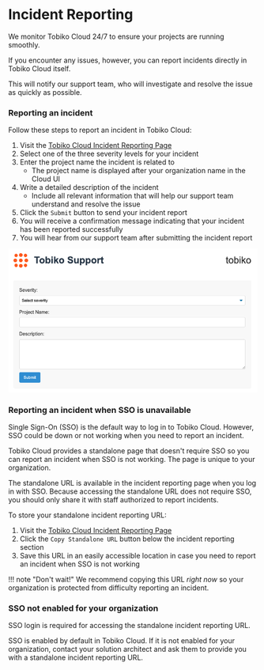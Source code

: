 # Incident Reporting

We monitor Tobiko Cloud 24/7 to ensure your projects are running smoothly.

If you encounter any issues, however, you can report incidents directly in Tobiko Cloud itself.

This will notify our support team, who will investigate and resolve the issue as quickly as possible.

### Reporting an incident

Follow these steps to report an incident in Tobiko Cloud:

1. Visit the [Tobiko Cloud Incident Reporting Page](https://incidents.tobikodata.com/)
2. Select one of the three severity levels for your incident
3. Enter the project name the incident is related to
    * The project name is displayed after your organization name in the Cloud UI
4. Write a detailed description of the incident
    * Include all relevant information that will help our support team understand and resolve the issue
5. Click the `Submit` button to send your incident report
6. You will receive a confirmation message indicating that your incident has been reported successfully
7. You will hear from our support team after submitting the incident report

![Tobiko Cloud incident reporting page](./incident_reporting/incident_reporting.png)

### Reporting an incident when SSO is unavailable

Single Sign-On (SSO) is the default way to log in to Tobiko Cloud. However, SSO could be down or not working when you need to report an incident.

Tobiko Cloud provides a standalone page that doesn't require SSO so you can report an incident when SSO is not working. The page is unique to your organization.

The standalone URL is available in the incident reporting page when you log in with SSO. Because accessing the standalone URL does not require SSO, you should only share it with staff authorized to report incidents.

To store your standalone incident reporting URL:

1. Visit the [Tobiko Cloud Incident Reporting Page](https://incidents.tobikodata.com/)
2. Click the `Copy Standalone URL` button below the incident reporting section
3. Save this URL in an easily accessible location in case you need to report an incident when SSO is not working

!!! note "Don't wait!"
    We recommend copying this URL *right now* so your organization is protected from difficulty reporting an incident.

### SSO not enabled for your organization

SSO login is required for accessing the standalone incident reporting URL.

SSO is enabled by default in Tobiko Cloud. If it is not enabled for your organization, contact your solution architect and ask them to provide you with a standalone incident reporting URL.
